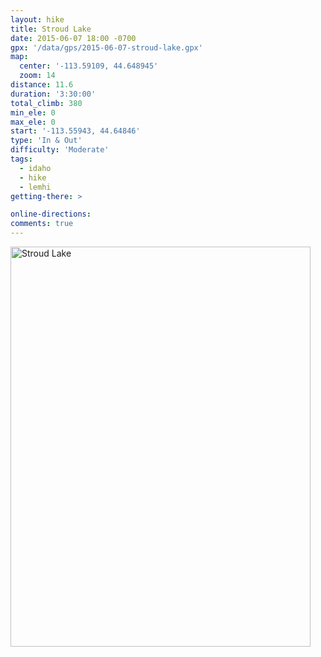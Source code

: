 ```yaml
---
layout: hike
title: Stroud Lake
date: 2015-06-07 18:00 -0700
gpx: '/data/gps/2015-06-07-stroud-lake.gpx'
map:
  center: '-113.59109, 44.648945'
  zoom: 14
distance: 11.6
duration: '3:30:00'
total_climb: 380
min_ele: 0
max_ele: 0
start: '-113.55943, 44.64846'
type: 'In & Out'
difficulty: 'Moderate'
tags:
  - idaho
  - hike
  - lemhi
getting-there: >

online-directions:
comments: true
---
```


<a data-flickr-embed="true"  href="https://www.flickr.com/photos/101945058@N06/17940062804/in/photolist-tkivDE" title="Stroud Lake"><img src="https://farm1.staticflickr.com/491/17940062804_62621654e5_z.jpg" width="480" height="640" alt="Stroud Lake"></a><script async src="//embedr.flickr.com/assets/client-code.js" charset="utf-8"></script>
